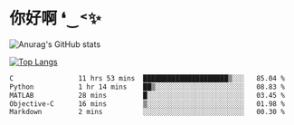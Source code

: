 # 你好啊 ❛‿˂✨

![Anurag's GitHub stats](https://github-readme-stats.vercel.app/api?username=ZombieFly&count_private=true&show_icons=true)

[![Top Langs](https://github-readme-stats.vercel.app/api/top-langs/?username=ZombieFly&layout=compact&count_private=true&hide=Ruby,makefile)](https://github.com/anuraghazra/github-readme-stats)

<!--START_SECTION:waka-->

```txt
C                11 hrs 53 mins  █████████████████████▒░░░   85.04 %
Python           1 hr 14 mins    ██▒░░░░░░░░░░░░░░░░░░░░░░   08.83 %
MATLAB           28 mins         █░░░░░░░░░░░░░░░░░░░░░░░░   03.45 %
Objective-C      16 mins         ▒░░░░░░░░░░░░░░░░░░░░░░░░   01.98 %
Markdown         2 mins          ░░░░░░░░░░░░░░░░░░░░░░░░░   00.30 %
```

<!--END_SECTION:waka-->
